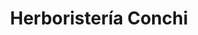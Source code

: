 ---
title: "Herboristería Conchi"
url: /marbella-malaga/herboristeria-conchi/
shop: alimentación sana
---